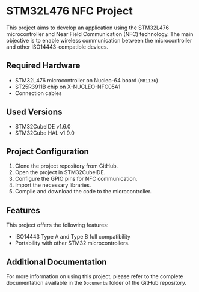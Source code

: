 # STM32L476 NFC Project

This project aims to develop an application using the STM32L476 microcontroller and Near Field Communication (NFC) technology. The main objective is to enable wireless communication between the microcontroller and other ISO14443-compatible devices.

## Required Hardware

- STM32L476 microcontroller on Nucleo-64 board (`MB1136`)
- ST25R3911B chip on X-NUCLEO-NFC05A1
- Connection cables

## Used Versions

- STM32CubeIDE v1.6.0
- STM32Cube HAL v1.9.0

## Project Configuration

1. Clone the project repository from GitHub.
2. Open the project in STM32CubeIDE.
3. Configure the GPIO pins for NFC communication.
4. Import the necessary libraries.
5. Compile and download the code to the microcontroller.

## Features

This project offers the following features:

- ISO14443 Type A and Type B full compatibility 
- Portability with other STM32 microcontrollers.

## Additional Documentation

For more information on using this project, please refer to the complete documentation available in the `Documents` folder of the GitHub repository.

